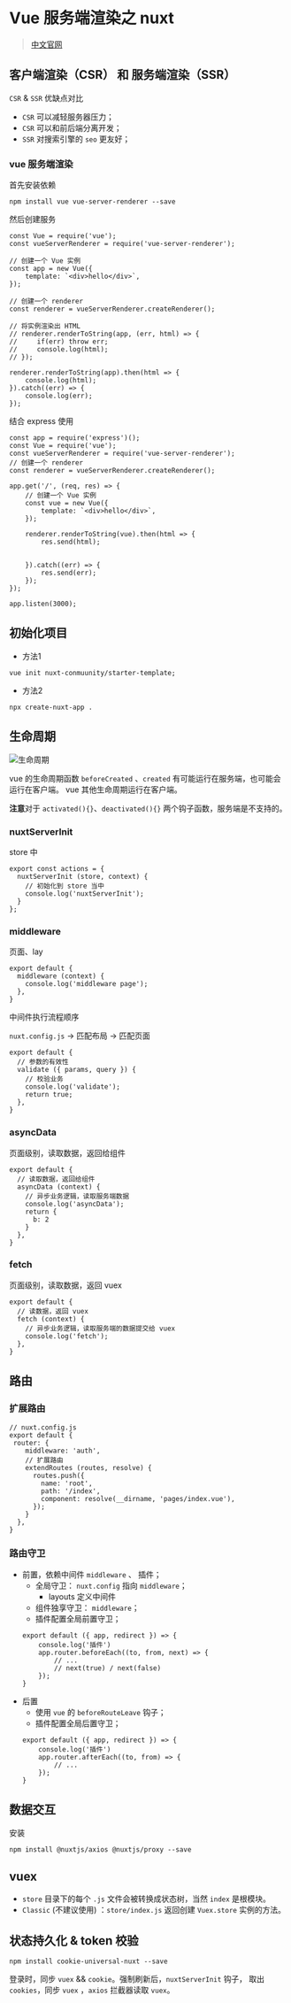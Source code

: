 
# Vue 服务端渲染之 nuxt

> [中文官网](https://www.nuxtjs.cn/guide)

## 客户端渲染（CSR） 和 服务端渲染（SSR）


`CSR` & `SSR` 优缺点对比
- `CSR` 可以减轻服务器压力；
- `CSR` 可以和前后端分离开发；
- `SSR` 对搜索引擎的 `seo` 更友好；


### vue 服务端渲染

首先安装依赖
```
npm install vue vue-server-renderer --save
```

然后创建服务
```
const Vue = require('vue');
const vueServerRenderer = require('vue-server-renderer');

// 创建一个 Vue 实例
const app = new Vue({
    template: `<div>hello</div>`,
});

// 创建一个 renderer
const renderer = vueServerRenderer.createRenderer();

// 将实例渲染出 HTML
// renderer.renderToString(app, (err, html) => {
//     if(err) throw err;
//     console.log(html);
// });

renderer.renderToString(app).then(html => {
    console.log(html);
}).catch((err) => {
    console.log(err);
});
```

结合 express 使用
```
const app = require('express')();
const Vue = require('vue');
const vueServerRenderer = require('vue-server-renderer');
// 创建一个 renderer
const renderer = vueServerRenderer.createRenderer();
    
app.get('/', (req, res) => {
    // 创建一个 Vue 实例
    const vue = new Vue({
        template: `<div>hello</div>`,
    });
    
    renderer.renderToString(vue).then(html => {
        res.send(html);
        
        
    }).catch((err) => {
        res.send(err);
    });
});

app.listen(3000);
```


## 初始化项目

- 方法1
```
vue init nuxt-conmuunity/starter-template;
```
- 方法2
```
npx create-nuxt-app .
```

## 生命周期

![生命周期](/images/WX20201216-113149@2x.png)

vue 的生命周期函数 `beforeCreated` 、`created` 有可能运行在服务端，也可能会运行在客户端。
vue 其他生命周期运行在客户端。

**注意**对于 `activated(){}`、`deactivated(){}` 两个钩子函数，服务端是不支持的。

### nuxtServerInit

store 中
```
export const actions = {
  nuxtServerInit (store, context) {
    // 初始化到 store 当中
    console.log('nuxtServerInit');
  }
};
```

### middleware

页面、lay

```
export default {
  middleware (context) {
    console.log('middleware page');
  },
}
```

中间件执行流程顺序

`nuxt.config.js` -> 匹配布局 -> 匹配页面

```
export default {
  // 参数的有效性
  validate ({ params, query }) {
    // 校验业务
    console.log('validate');
    return true;
  },
}
```

### asyncData

页面级别，读取数据，返回给组件

```
export default {
  // 读取数据，返回给组件
  asyncData (context) {
    // 异步业务逻辑，读取服务端数据
    console.log('asyncData');
    return {
      b: 2
    }
  },
}
```

### fetch

页面级别，读取数据，返回 vuex

```
export default {
  // 读数据，返回 vuex
  fetch (context) {
    // 异步业务逻辑，读取服务端的数据提交给 vuex
    console.log('fetch');
  },
}
```


## 路由

### 扩展路由

```
// nuxt.config.js
export default {
 router: {
    middleware: 'auth',
    // 扩展路由
    extendRoutes (routes, resolve) {
      routes.push({
        name: 'root',
        path: '/index',
        component: resolve(__dirname, 'pages/index.vue'),
      });
    }
  },
}
```

### 路由守卫

- 前置，依赖中间件 `middleware` 、 插件；
    + 全局守卫： `nuxt.config` 指向 `middleware`；
        * layouts 定义中间件
    + 组件独享守卫： `middleware`；
    + 插件配置全局前置守卫；
    ```
    export default ({ app, redirect }) => {
        console.log('插件')
        app.router.beforeEach((to, from, next) => {
            // ...
            // next(true) / next(false)
        });
    }
    ```
- 后置
    + 使用 `vue` 的 `beforeRouteLeave` 钩子；
    + 插件配置全局后置守卫；
    ```
    export default ({ app, redirect }) => {
        console.log('插件')
        app.router.afterEach((to, from) => {
            // ...
        });
    }
    ```

## 数据交互

安装

```
npm install @nuxtjs/axios @nuxtjs/proxy --save
```

## vuex

- `store` 目录下的每个 `.js` 文件会被转换成状态树，当然 `index` 是根模块。
- `Classic` (不建议使用) ：`store/index.js` 返回创建 `Vuex.store` 实例的方法。

## 状态持久化 & token 校验

```
npm install cookie-universal-nuxt --save
```

登录时，同步 `vuex` && `cookie`。强制刷新后，`nuxtServerInit` 钩子，
取出 `cookies`，同步 `vuex` ，`axios` 拦截器读取 `vuex`。
